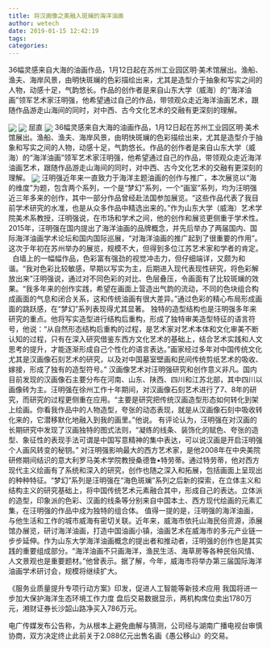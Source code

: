 ```yaml
---
title: 将汉画像之美融入斑斓的海洋油画
author: wetech
date: 2019-01-15 12:42:19
tags: 
categories: 
---
```

36幅灵感来自大海的油画作品，1月12日起在苏州工业园区明·美术馆展出。渔船、渔夫、海岸风景，由明快斑斓的色彩描绘出来，尤其是造型介于抽象和写实之间的人物，动感十足，气韵悠长。作品的创作者是来自山东大学（威海）的“海洋油画”领军艺术家汪明强，他希望通过自己的作品，带领观众走近海洋油画艺术，跟随作品游走山海间的同时，对中西、古今文化艺术的交融有更深刻的理解。
<!-- more -->
<img align="center" border="0" src="https://imgcdn.yicai.com/uppics/images/2019/01/3a65905404d6ff63497c7dd39ffc2f0a.jpg" />
<img align="center" border="0" src="https://imgcdn.yicai.com/uppics/images/2019/01/76b78cca4f7da04b3587c0697b26fb4d.jpg" />
屈直
<img align="center" border="0" src="https://imgcdn.yicai.com/uppics/images/2019/01/241395daeb342972a590323a333370a1.jpg" />
36幅灵感来自大海的油画作品，1月12日起在苏州工业园区明·美术馆展出。渔船、渔夫、海岸风景，由明快斑斓的色彩描绘出来，尤其是造型介于抽象和写实之间的人物，动感十足，气韵悠长。作品的创作者是来自山东大学（威海）的“海洋油画”领军艺术家汪明强，他希望通过自己的作品，带领观众走近海洋油画艺术，跟随作品游走山海间的同时，对中西、古今文化艺术的交融有更深刻的理解。
<img align="center" border="0" src="https://imgcdn.yicai.com/uppics/images/2019/01/24643521e30c5b63d44c77d9c8ec94ab.jpg" />
汪明强近年来一直致力于海洋主题油画的创作与推广，本次展览以“海的维度”为题，包含两个系列，一个是“梦幻”系列，一个“画室”系列，均为汪明强近三年多来的创作，其中一部分作品曾经赴法国参加展览。“这些作品代表了我目前学术研究的水准，也是从众多作品中精选出来的。”作为山东大学（威海）艺术学院美术系教授，汪明强说，在市场和学术之间，他的创作和展览更侧重于学术性。2015年，汪明强在国内提出了海洋油画的品牌概念，并先后举办了两届国内、国际海洋油画学术论坛和国内国际巡展，“对海洋油画的推广起到了很重要的作用”。这次于年初在苏州举办的展览，规模不大，但得到多位江苏艺术家和学者的肯定。
 
白墙上的一幅幅作品，色彩富有强劲的视觉冲击力，但仔细端详，又颇为和谐。“我对色彩比较敏感，早期以写实为主，后期进入现代表现性研究，将色彩解放出来”汪明强说，通过对不同色彩的对比、色层叠压，令画面有了比较斑斓的效果。“我多年来的创作实践，希望在画面上营造出气韵的流动，不同的色块组合构成画面的气息和闭合关系，这和传统油画有很大差异。”通过色彩的精心布局形成画面的跳跃感，在“梦幻”系列表现得尤其显著。
独特的造型结构也是汪明强多年来研究的重点。他将写实造型进行结构后重构，形成了独特审美造型特征的语言符号，他说：“从自然形态结构后重构的过程，是艺术家对艺术本体和文化审美不断认知的过程，只有在深入研究借鉴东西方文化艺术的基础上，结合艺术实践和人文思考的提升，才能逐渐形成自己个性化的语言表达。”画家经过多年对中国传统文化尤其是汉画像石刻艺术的研究，以及对中国墓室壁画和民间传统剪纸艺术的吸收、嫁接，形成了独有的造型符号。”
汉画像艺术对汪明强研究和创作意义非凡。国内目前发现的汉画像石主要分布在河南、山东、陕西、四川和江苏北部，其中四川以画像砖为主。汪明强在徐州工作十年期间，对汉画像石刻艺术进行了7、8年的研究，而研究的过程更侧重在应用。“主要是研究把传统汉画造型形态如何转化到架上绘画。你看我作品中的人物造型，夸张的动态表现，就是从汉画像石刻中吸收转化来的，它潜移默化地融入到我的画里。”他说。 有评论认为，汪明强在对汉画的长期研究中发现了汉画独特的图式法则，“凝练的线条、装饰化的赋色、夸张的造型、象征性的表现手法可谓是中国写意精神的集中表达，可以说汉画是开启汪明强个人画风转变的秘钥。”
对汪明强影响最大的西方艺术家，是他2008年在中央美院研修期间结识的意大利罗马美术学院教授桑德鲁•特劳蒂。通过特劳蒂，他对西方现代主义绘画有了系统和深入的研究，创作也随之深入和拓展，包括画面上呈现出的种种特征。“梦幻”系列是汪明强在“海色斑斓”系列之后新的探索，在立体主义和结构主义的研究基础上，将中国传统艺术元素融合其中，形成自己的表达。立体派的造型，印象派的色彩、汉画的线条等分别来自中国本土、西方现代绘画的元素汇集，在汪明强的作品中成为独特的组合体。
值得一提的是，汪明强的海洋油画，与他生活和工作的城市威海有密切关联。近年来，威海市依托山海民俗资源，添展馆办展览，研讨海洋油画，打造中国油画小镇，油画艺术在威海市的多元产业链一步步延伸。作为山东大学海洋油画概念的提出者和推动者，汪明强的创作也是其实践的重要组成部分。“海洋油画不只画海洋，渔民生活、海草房等各种民俗风情、人文景观也是重要题材。”他曾表示。据了解，今年，威海市将举办第三届国际海洋油画学术研讨会，规模将继续扩大。
 
 
《服务业质量提升专项行动方案》印发，促进人工智能等新技术应用
我国将进一步加大保护海洋生态环境工作力度
盘后交易数据显示，两机构席位卖出1780万元，湘财证券长沙韶山路净买入786万元。 
电广传媒发布公告称，为从根本上避免曲解与猜测，公司经与湖南广播电视台审慎协商，双方决定终止此前关于2.088亿元出售名画《愚公移山》的交易。
